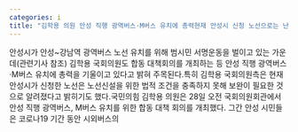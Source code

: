 ```yaml
---
categories: i
title: "김학용 의원 안성 직행 광역버스·M버스 유치에 총력현재 안성시 신청 노선으로는 난항"
---
```

안성시가 안성~강남역 광역버스 노선 유치를 위해 범시민 서명운동을 벌이고 있는 가운데(관련기사 참조) 김학용 국회의원도 합동 대책회의를 개최하는 등 안성 직행 광역버스·M버스 유치에 총력을 기울이고 있다고 밝혀 주목된다.특히 김학용 국회의원측은 현재 안성시가 신청한 노선은 노선신설을 위한 법적 조건을 충족하지 못해 보완이 필요한 것으로 알려졌다고 밝히기도 했다.국민의힘 김학용 의원은 28일 오전 국회의원회관에서 안성 직행 광역버스, M버스 유치를 위한 합동 대책 회의를 개최했다. 그간 안성 시민들은 코로나19 기간 동안 시외버스의